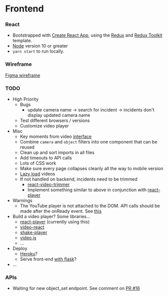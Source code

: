 # Frontend

### React

- Bootstrapped with [Create React App](https://github.com/facebook/create-react-app), using the [Redux](https://redux.js.org/) and [Redux Toolkit](https://redux-toolkit.js.org/) template.
- [Node](https://nodejs.org/en/) version 10 or greater
- `yarn start` to run locally.

### Wireframe

[Figma wireframe](https://www.figma.com/file/zwLgHEGFp7gkeKQ7k8zTEx/Panoptes-Wireframe?node-id=0%3A1)

### TODO

- High Priority
  - Bugs
    - update camera name -> search for incident -> incidents don't display updated camera name
  - Test different browsers / versions
  - Customize video player
- Misc
  - Key moments from video [interface](https://www.google.com/search?q=chess+openings+dutch+defense&oq=chess+openings+dutch+defense&aqs=chrome..69i57.3449j0j1&sourceid=chrome&ie=UTF-8)
  - Combine `camera` and `object` filters into one component that can be reused
  - Clean up and sort imports in all files
  - Add timeouts to API calls
  - Lots of CSS work
  - Make sure every page collapses cleanly all the way to mobile version
  - [Lazy load](https://reactjs.org/docs/code-splitting.html#reactlazy) videos
  - If not handled on backend, incidents need to be trimmed
    - [react-video-trimmer](https://www.npmjs.com/package/react-video-trimmer)
    - Implement something similar to above in conjunction with [react-player](https://www.npmjs.com/package/react-player)
- Warnings
  - The YouTube player is not attached to the DOM. API calls should be made after the onReady event. See [this](https://developers.google.com/youtube/iframe_api_reference#Events)
- Build a video player? Some libraries...
  - [react-player](https://www.npmjs.com/package/react-player) (currently using this)
  - [video-react](https://video-react.js.org/)
  - [shake-player](https://www.npmjs.com/package/shaka-player)
  - [video.js](https://www.npmjs.com/package/video.js)
  - ...
- Deploy
  - [Heroku](https://www.heroku.com/)?
  - Serve front-end [with flask](https://stackoverflow.com/questions/44209978/serving-a-front-end-created-with-create-react-app-with-flask)?
- ...

### APIs

- Waiting for new object_set endpoint. See comment on [PR #16](https://github.com/theodorewahle/panoptes/pull/16)
